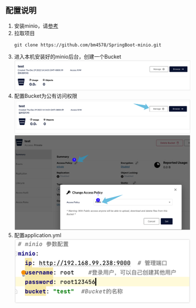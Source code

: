 ## 配置说明
1. 安装minio，请[参考](https://github.com/bm4578/minio.git) 
2. 拉取项目
    ```shell
    git clone https://github.com/bm4578/SpringBoot-minio.git
    ```
3. 进入本机安装好的minio后台，创建一个Bucket
   ![](https://raw.githubusercontent.com/bm4578/images/master/202212291415129.png)
4. 配置Bucket为公有访问权限
   ![](https://raw.githubusercontent.com/bm4578/images/master/202212291418487.png)
   ![](https://raw.githubusercontent.com/bm4578/images/master/202212291419297.png)
5. 配置application.yml
   ![](https://raw.githubusercontent.com/bm4578/images/master/202212291449463.png)